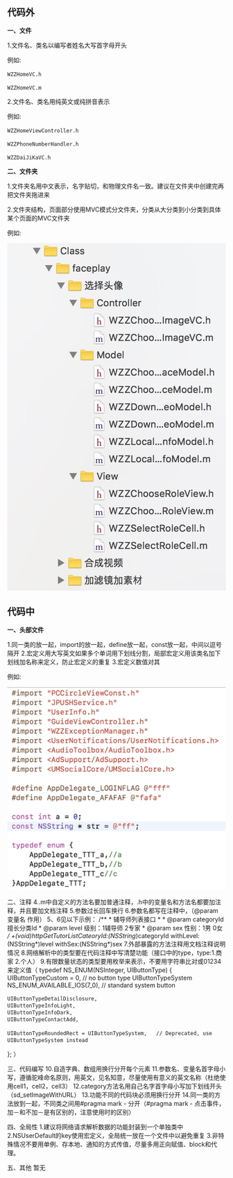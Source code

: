 代码外
---------------------

**一、文件**

1.文件名、类名以编写者姓名大写首字母开头

例如:

`WZZHomeVC.h`

`WZZHomeVC.m`

2.文件名、类名用纯英文或纯拼音表示

例如:

`WZZHomeViewController.h`

`WZZPhoneNumberHandler.h`

`WZZDaiJiKaVC.h`

**二、文件夹**

1.文件夹名用中文表示，名字贴切，和物理文件名一致。建议在文件夹中创建完再把文件夹拖进来

2.文件夹结构，页面部分使用MVC模式分文件夹，分类从大分类到小分类到具体某个页面的MVC文件夹

例如:

![mvc](https://github.com/13731160065/Tips/raw/master/images/代码规范/mvc.png)

代码中
---------------------

**一、头部文件**

1.同一类的放一起，import的放一起，define放一起，const放一起，中间以逗号隔开
2.宏定义用大写英文如果多个单词用下划线分割，局部宏定义用该类名加下划线加名称来定义，防止宏定义的重复
3.宏定义数值对其

例如:

![import](https://github.com/13731160065/Tips/raw/master/images/代码规范/import.png)

二、注释
4..m中自定义的方法名要加普通注释，.h中的变量名和方法名都要加注释，并且要加文档注释
5.参数过长回车换行
6.参数名都写在注释中，（@param 变量名 作用）
5、6见以下示例：
		/**
		 *  辅导师列表接口
		 *
		 *  @param categoryId 擅长分类Id
		 *  @param level      级别：1辅导师 2专家
		 *  @param sex        性别：1男 0女
		 */
		+(void)httpGetTutorListCateoryId:(NSString*)categoryId
		                       withLevel:(NSString*)level
		                         withSex:(NSString*)sex
7.外部暴露的方法注释用文档注释说明情况
8.网络解析中的类型要在代码注释中写清楚功能（接口中的type，type:1.商家 2.个人）
9.有限数量状态的类型要用枚举来表示，不要用字符串比对或01234来定义值（
typedef NS_ENUM(NSInteger, UIButtonType) {
    UIButtonTypeCustom = 0,                         // no button type
    UIButtonTypeSystem NS_ENUM_AVAILABLE_IOS(7_0),  // standard system button

    UIButtonTypeDetailDisclosure,
    UIButtonTypeInfoLight,
    UIButtonTypeInfoDark,
    UIButtonTypeContactAdd,
    
    UIButtonTypeRoundedRect = UIButtonTypeSystem,   // Deprecated, use UIButtonTypeSystem instead
};
）

三、代码编写
10.自造字典、数组用换行分开每个元素
11.参数名、变量名首字母小写，遵循驼峰命名原则，用英文，见名知意，尽量使用有意义的英文名称（杜绝使用cell1，cell2，cell3）
12.category方法名用自己名字首字母小写加下划线开头（sd_setImageWithURL）
13.功能不同的代码块必须用换行分开
14.同一类的方法放到一起，不同类之间用#pragma mark - 分开（#pragma mark - 点击事件，加－和不加－是有区别的，注意使用时的区别）

四、全局性
1.建议将网络请求解析数据的功能封装到一个单独类中
2.NSUserDefault的key使用宏定义，全局统一放在一个文件中以避免重复
3.非特殊情况不要用单例、存本地、通知的方式传值，尽量多用正向赋值、block和代理。

五、其他
暂无
